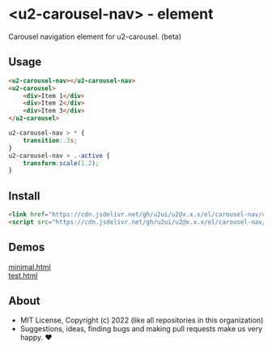 # &lt;u2-carousel-nav&gt; - element
Carousel navigation element for u2-carousel. (beta)

## Usage

```html
<u2-carousel-nav></u2-carousel-nav>
<u2-carousel>
    <div>Item 1</div>
    <div>Item 2</div>
    <div>Item 3</div>
</u2-carousel>
```

```css
u2-carousel-nav > * {
    transition:.3s;
}
u2-carousel-nav > .-active {
    transform:scale(1.2);
}
```

## Install

```html
<link href="https://cdn.jsdelivr.net/gh/u2ui/u2@x.x.x/el/carousel-nav/carousel-nav.min.css" rel=stylesheet>
<script src="https://cdn.jsdelivr.net/gh/u2ui/u2@x.x.x/el/carousel-nav/carousel-nav.min.js" type=module async></script>
```

## Demos

[minimal.html](http://gcdn.li/u2ui/u2@main/el/carousel-nav/tests/minimal.html)  
[test.html](http://gcdn.li/u2ui/u2@main/el/carousel-nav/tests/test.html)  

## About

- MIT License, Copyright (c) 2022 <u2> (like all repositories in this organization) <br>
- Suggestions, ideas, finding bugs and making pull requests make us very happy. ♥

